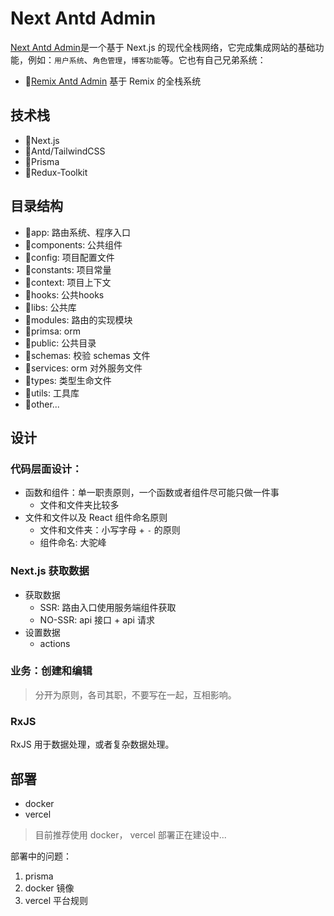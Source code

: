 # Next Antd Admin

[Next Antd Admin](https://github.com/yyong008/next-antd-admin)是一个基于 Next.js 的现代全栈网络，它完成集成网站的基础功能，例如：`用户系统`、`角色管理`，`博客功能`等。它也有自己兄弟系统：

- 👋[Remix Antd Admin](https://github.com/yyong008/remix-antd-admin) 基于 Remix 的全栈系统

## 技术栈

- 🌷Next.js
- 🌷Antd/TailwindCSS
- 🌷Prisma
- 🌷Redux-Toolkit

## 目录结构

- 🎯app: 路由系统、程序入口
- 🎯components: 公共组件
- 🎯config: 项目配置文件
- 🎯constants: 项目常量
- 🎯context: 项目上下文
- 🎯hooks: 公共hooks
- 🎯libs: 公共库
- 🎯modules: 路由的实现模块
- 🎯primsa: orm
- 🎯public: 公共目录
- 🎯schemas: 校验 schemas 文件
- 🎯services: orm 对外服务文件
- 🎯types: 类型生命文件
- 🎯utils: 工具库
- 🎯other...

## 设计

### 代码层面设计：

- 函数和组件：单一职责原则，一个函数或者组件尽可能只做一件事
  - 文件和文件夹比较多
- 文件和文件以及 React 组件命名原则
  - 文件和文件夹：小写字母 + `-` 的原则
  - 组件命名: 大驼峰

### Next.js 获取数据

- 获取数据
  - SSR: 路由入口使用服务端组件获取
  - NO-SSR: api 接口 + api 请求
- 设置数据
  - actions

### 业务：创建和编辑

> 分开为原则，各司其职，不要写在一起，互相影响。

### RxJS

RxJS 用于数据处理，或者复杂数据处理。

## 部署

- docker
- vercel

> 目前推荐使用 docker， vercel 部署正在建设中...

部署中的问题：

1. prisma
2. docker 镜像
3. vercel 平台规则
